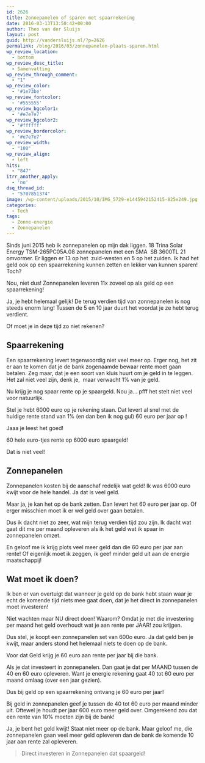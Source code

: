 ```yaml
---
id: 2626
title: Zonnepanelen of sparen met spaarrekening
date: 2016-03-13T13:50:42+00:00
author: Theo van der Sluijs
layout: post
guid: http://vandersluijs.nl/?p=2626
permalink: /blog/2016/03/zonnepanelen-plaats-sparen.html
wp_review_location:
  - bottom
wp_review_desc_title:
  - Samenvatting
wp_review_through_comment:
  - "1"
wp_review_color:
  - '#1e73be'
wp_review_fontcolor:
  - '#555555'
wp_review_bgcolor1:
  - '#e7e7e7'
wp_review_bgcolor2:
  - '#ffffff'
wp_review_bordercolor:
  - '#e7e7e7'
wp_review_width:
  - "100"
wp_review_align:
  - left
hits:
  - "847"
itrr_another_apply:
  - 'no'
dsq_thread_id:
  - "5707851374"
image: /wp-content/uploads/2015/10/IMG_5729-e1445942152415-825x249.jpg
categories:
  - Tech
tags:
  - Zonne-energie
  - Zonnepanelen
---
```

Sinds juni 2015 heb ik zonnepanelen op mijn dak liggen. 18 Trina Solar Energy TSM-265PC05A.08 zonnepanelen met een SMA  SB 3600TL 21 omvormer. Er liggen er 13 op het  zuid-westen en 5 op het zuiden. Ik had het geld ook op een spaarrekening kunnen zetten en lekker van kunnen sparen! Toch?

Nou, niet dus! Zonnepanelen leveren 11x zoveel op als geld op een spaarrekening!<!--more-->

Ja, je hebt helemaal gelijk! De terug verdien tijd van zonnepanelen is nog steeds enorm lang! Tussen de 5 en 10 jaar duurt het voordat je ze hebt terug verdient.

Of moet je in deze tijd zo niet rekenen?

## Spaarrekening

Een spaarrekening levert tegenwoordig niet veel meer op. Erger nog, het zit er aan te komen dat je de bank zogenaamde bewaar rente moet gaan betalen. Zeg maar, dat je een soort van kluis huurt om je geld in te leggen. Het zal niet veel zijn, denk je,  maar verwacht 1% van je geld.

Nu krijg je nog spaar rente op je spaargeld. Nou ja&#8230; pfff het stelt niet veel voor natuurlijk.

Stel je hebt 6000 euro op je rekening staan. Dat levert al snel met de huidige rente stand van 1% (en dan ben ik nog gul) 60 euro per jaar op !

Jaaa je leest het goed!

60 hele euro-tjes rente op 6000 euro spaargeld!

Dat is niet veel!

## Zonnepanelen

Zonnepanelen kosten bij de aanschaf redelijk wat geld! Ik was 6000 euro kwijt voor de hele handel. Ja dat is veel geld.

Maar ja, je kan het op de bank zetten. Dan levert het 60 euro per jaar op. Of erger misschien moet ik er wel geld over gaan betalen.

Dus ik dacht niet zo zeer, wat mijn terug verdien tijd zou zijn. Ik dacht wat gaat dit me per maand opleveren als ik het geld wat ik spaar in zonnepanelen omzet.

En geloof me ik krijg plots veel meer geld dan die 60 euro per jaar aan rente! Of eigenlijk moet ik zeggen, ik geef minder geld uit aan de energie maatschappij!

## Wat moet ik doen?

Ik ben er van overtuigt dat wanneer je geld op de bank hebt staan waar je echt de komende tijd niets mee gaat doen, dat je het direct in zonnepanelen moet investeren!

Niet wachten maar NU direct doen! Waarom? Omdat je met die investering per maand het geld overhoudt wat je aan rente per JAAR! zou krijgen.

Dus stel, je koopt een zonnepanelen set van 600o euro. Ja dat geld ben je kwijt, maar anders stond het helemaal niets te doen op de bank.

Voor dat Geld krijg je 60 euro aan rente per jaar bij die bank.

Als je dat investeert in zonnepanelen. Dan gaat je dat per MAAND tussen de 40 en 60 euro opleveren. Want je energie rekening gaat 40 tot 60 euro per maand omlaag (over een jaar gezien).

Dus bij geld op een spaarrekening ontvang je 60 euro per jaar!

Bij geld in zonnepanelen geef je tussen de 40 tot 60 euro per maand minder uit. Oftewel je houdt per jaar 600 euro meer geld over. Omgerekend zou dat een rente van 10% moeten zijn bij de bank!

Ja, je bent het geld kwijt! Staat niet meer op de bank. Maar geloof me, die zonnepanelen gaan veel meer geld opleveren dan de bank de komende 10 jaar aan rente zal opleveren.

> Direct investeren in Zonnepanelen dat spaargeld!
